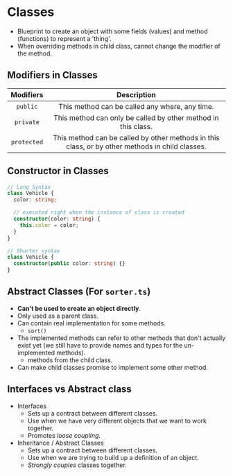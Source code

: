 # Classes

- Blueprint to create an object with some fields (values) and method (functions) to represent a 'thing'.
- When overriding methods in child class, cannot change the modifier of the method.

## Modifiers in Classes

|Modifiers|Description|
|:-:|:-:|
|`public`|This method can be called any where, any time.|
|`private`|This method can only be called by other method in this class.|
|`protected`|This method can be called by other methods in this class, or by other methods in child classes.|

## Constructor in Classes

```ts
// Long Syntax
class Vehicle {
  color: string;

  // executed right when the instance of class is created
  constructor(color: string) {
    this.color = color;
  }
}

// Shorter syntax
class Vehicle {
  constructor(public color: string) {}
}
```

## Abstract Classes (For `sorter.ts`)

- **Can't be used to create an object directly**.
- Only used as a parent class.
- Can contain real implementation for some methods.
  - `sort()`
- The implemented methods can refer to other methods that don't actually exist yet (we still have to provide names and types for the un-implemented methods).
  - methods from the child class.
- Can make child classes promise to implement some other method.

## Interfaces vs Abstract class

- Interfaces
  - Sets up a contract between different classes.
  - Use when we have very different objects that we want to work together.
  - Promotes *loose coupling*.
- Inheritance / Abstract Classes
  - Sets up a contract between different classes.
  - Use when we are trying to build up a definition of an object.
  - *Strongly couples* classes together.
